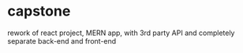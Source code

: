 # capstone
rework of react project, MERN app, with 3rd party API and completely separate back-end and front-end

